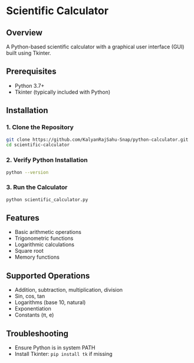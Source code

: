 # Scientific Calculator

## Overview
A Python-based scientific calculator with a graphical user interface (GUI) built using Tkinter.

## Prerequisites
- Python 3.7+
- Tkinter (typically included with Python)

## Installation

### 1. Clone the Repository
```bash
git clone https://github.com/KalyanRajSahu-Snap/python-calculator.git
cd scientific-calculator
```

### 2. Verify Python Installation
```bash
python --version
```

### 3. Run the Calculator
```bash
python scientific_calculator.py
```

## Features
- Basic arithmetic operations
- Trigonometric functions
- Logarithmic calculations
- Square root
- Memory functions

## Supported Operations
- Addition, subtraction, multiplication, division
- Sin, cos, tan
- Logarithms (base 10, natural)
- Exponentiation
- Constants (π, e)

## Troubleshooting
- Ensure Python is in system PATH
- Install Tkinter: `pip install tk` if missing
